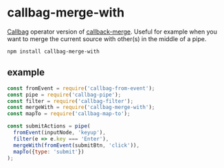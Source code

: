 # callbag-merge-with

[Callbag](https://github.com/callbag/callbag) operator version of [callback-merge](https://github.com/staltz/callbag-merge). Useful for example when you want to merge the current source with other(s) in the middle of a pipe.

`npm install callbag-merge-with`

## example

```js
const fromEvent = require('callbag-from-event');
const pipe = require('callbag-pipe');
const filter = require('callbag-filter');
const mergeWith = require('callbag-merge-with');
const mapTo = require('callbag-map-to');

const submitActions = pipe(
  fromEvent(inputNode, 'keyup'),
  filter(e => e.key === 'Enter'),
  mergeWith(fromEvent(submitBtn, 'click')),
  mapTo({type: 'submit'})
);
```
